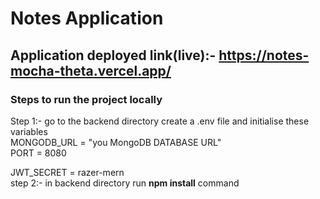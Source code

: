 # Notes Application

## Application deployed link(live):- https://notes-mocha-theta.vercel.app/

### Steps to run the project locally


Step 1:- go to the backend directory create a .env file and initialise these variables <br/> 
MONGODB_URL = "you MongoDB DATABASE URL" <br/>
PORT = 8080<br/>


JWT_SECRET = razer-mern <br/>
step 2:- in backend directory run <b>npm install</b> command



